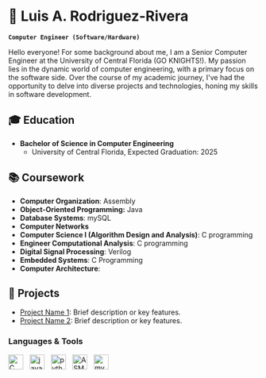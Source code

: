 # 🌱 Luis A. Rodriguez-Rivera

**`Computer Engineer (Software/Hardware)`**

Hello everyone! For some background about me, I am a Senior Computer Engineer at the University of Central Florida (GO KNIGHTS!). My passion lies in the dynamic world of computer engineering, with a primary focus on the software side. Over the course of my academic journey, I've had the opportunity to delve into diverse projects and technologies, honing my skills in software development.

## 🎓 Education

- **Bachelor of Science in Computer Engineering**
  - University of Central Florida, Expected Graduation: 2025

## 📚 Coursework

- **Computer Organization**: Assembly
- **Object-Oriented Programming:** Java
- **Database Systems**: mySQL
- **Computer Networks**
- **Computer Science I (Algorithm Design and Analysis)**: C programming
- **Engineer Computational Analysis**: C programming
- **Digital Signal Processing**: Verilog
- **Embedded Systems**: C Programming
- **Computer Architecture**:

## 🚀 Projects

- [Project Name 1](link-to-repo): Brief description or key features.
- [Project Name 2](link-to-repo): Brief description or key features.


### Languages & Tools ###
<img align="left" alt="C" width="30px" style="padding-right:10px;" src="https://cdn.jsdelivr.net/gh/devicons/devicon/icons/c/c-original.svg" />
<img align="left" alt="java" width="30px" style="padding-right:10px;" src="https://cdn.jsdelivr.net/gh/devicons/devicon/icons/java/java-original.svg" />
<img align="left" alt="python" width="30px" style="padding-right:10px;" src="https://cdn.jsdelivr.net/gh/devicons/devicon/icons/python/python-original.svg" />
<img align="left" alt="ASM" width="30px" style="padding-right:10px;" src="https://img.icons8.com/color/48/assembly.png" alt="assembly"/>
<img align="left" alt="mySQL" width="30px" style="padding-right:10px;" src="https://cdn.jsdelivr.net/gh/devicons/devicon/icons/mysql/mysql-original-wordmark.svg" />
          
